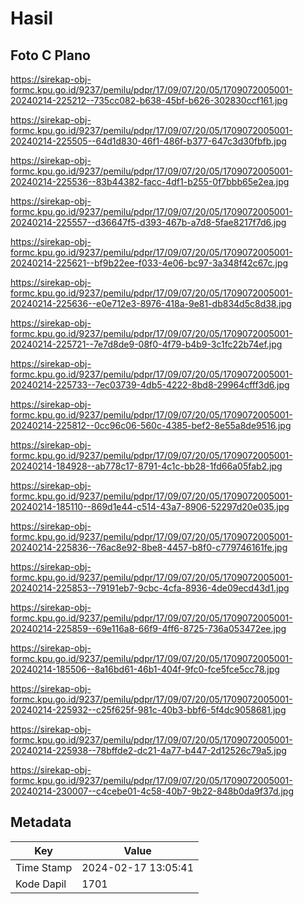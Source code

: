 # Hasil

## Foto C Plano

https://sirekap-obj-formc.kpu.go.id/9237/pemilu/pdpr/17/09/07/20/05/1709072005001-20240214-225212--735cc082-b638-45bf-b626-302830ccf161.jpg

https://sirekap-obj-formc.kpu.go.id/9237/pemilu/pdpr/17/09/07/20/05/1709072005001-20240214-225505--64d1d830-46f1-486f-b377-647c3d30fbfb.jpg

https://sirekap-obj-formc.kpu.go.id/9237/pemilu/pdpr/17/09/07/20/05/1709072005001-20240214-225536--83b44382-facc-4df1-b255-0f7bbb65e2ea.jpg

https://sirekap-obj-formc.kpu.go.id/9237/pemilu/pdpr/17/09/07/20/05/1709072005001-20240214-225557--d36647f5-d393-467b-a7d8-5fae8217f7d6.jpg

https://sirekap-obj-formc.kpu.go.id/9237/pemilu/pdpr/17/09/07/20/05/1709072005001-20240214-225621--bf9b22ee-f033-4e06-bc97-3a348f42c67c.jpg

https://sirekap-obj-formc.kpu.go.id/9237/pemilu/pdpr/17/09/07/20/05/1709072005001-20240214-225636--e0e712e3-8976-418a-9e81-db834d5c8d38.jpg

https://sirekap-obj-formc.kpu.go.id/9237/pemilu/pdpr/17/09/07/20/05/1709072005001-20240214-225721--7e7d8de9-08f0-4f79-b4b9-3c1fc22b74ef.jpg

https://sirekap-obj-formc.kpu.go.id/9237/pemilu/pdpr/17/09/07/20/05/1709072005001-20240214-225733--7ec03739-4db5-4222-8bd8-29964cfff3d6.jpg

https://sirekap-obj-formc.kpu.go.id/9237/pemilu/pdpr/17/09/07/20/05/1709072005001-20240214-225812--0cc96c06-560c-4385-bef2-8e55a8de9516.jpg

https://sirekap-obj-formc.kpu.go.id/9237/pemilu/pdpr/17/09/07/20/05/1709072005001-20240214-184928--ab778c17-8791-4c1c-bb28-1fd66a05fab2.jpg

https://sirekap-obj-formc.kpu.go.id/9237/pemilu/pdpr/17/09/07/20/05/1709072005001-20240214-185110--869d1e44-c514-43a7-8906-52297d20e035.jpg

https://sirekap-obj-formc.kpu.go.id/9237/pemilu/pdpr/17/09/07/20/05/1709072005001-20240214-225836--76ac8e92-8be8-4457-b8f0-c779746161fe.jpg

https://sirekap-obj-formc.kpu.go.id/9237/pemilu/pdpr/17/09/07/20/05/1709072005001-20240214-225853--79191eb7-9cbc-4cfa-8936-4de09ecd43d1.jpg

https://sirekap-obj-formc.kpu.go.id/9237/pemilu/pdpr/17/09/07/20/05/1709072005001-20240214-225859--69e116a8-66f9-4ff6-8725-736a053472ee.jpg

https://sirekap-obj-formc.kpu.go.id/9237/pemilu/pdpr/17/09/07/20/05/1709072005001-20240214-185506--8a16bd61-46b1-404f-9fc0-fce5fce5cc78.jpg

https://sirekap-obj-formc.kpu.go.id/9237/pemilu/pdpr/17/09/07/20/05/1709072005001-20240214-225932--c25f625f-981c-40b3-bbf6-5f4dc9058681.jpg

https://sirekap-obj-formc.kpu.go.id/9237/pemilu/pdpr/17/09/07/20/05/1709072005001-20240214-225938--78bffde2-dc21-4a77-b447-2d12526c79a5.jpg

https://sirekap-obj-formc.kpu.go.id/9237/pemilu/pdpr/17/09/07/20/05/1709072005001-20240214-230007--c4cebe01-4c58-40b7-9b22-848b0da9f37d.jpg


## Metadata

| Key        | Value               |
| ---------- | ------------------- |
| Time Stamp | 2024-02-17 13:05:41 |
| Kode Dapil | 1701                |



